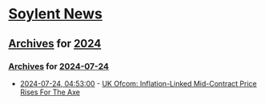 # [Soylent News](../../../README.md)

## [Archives](../../index.md) for [2024](../index.md)

### [Archives](../../index.md) for [2024-07-24](index.md)

* [2024-07-24, 04:53:00](https://soylentnews.org/article.pl?sid=24/07/22/1416238&from=rss) - [UK Ofcom: Inflation-Linked Mid-Contract Price Rises For The Axe](https://soylentnews.org/article.pl?sid=24/07/22/1416238&from=rss)
